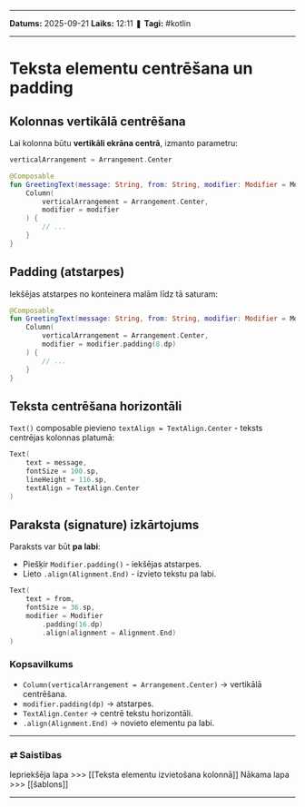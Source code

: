 ___

**Datums:** 2025-09-21
**Laiks:** 12:11
❚ **Tagi:** #kotlin 

---
# Teksta elementu centrēšana un padding

## Kolonnas vertikālā centrēšana

Lai kolonna būtu **vertikāli ekrāna centrā**, izmanto parametru:

```kotlin
verticalArrangement = Arrangement.Center
```

```kotlin
@Composable
fun GreetingText(message: String, from: String, modifier: Modifier = Modifier) {
    Column(
        verticalArrangement = Arrangement.Center,
        modifier = modifier
    ) {
        // ...
    }
}
```

## Padding (atstarpes)

Iekšējas atstarpes no konteinera malām līdz tā saturam:

```kotlin
@Composable
fun GreetingText(message: String, from: String, modifier: Modifier = Modifier) {
    Column(
        verticalArrangement = Arrangement.Center,
        modifier = modifier.padding(8.dp)
    ) {
        // ...
    }
}
```

## Teksta centrēšana horizontāli

`Text()` composable pievieno `textAlign = TextAlign.Center` - teksts centrējas kolonnas platumā:

```kotlin
Text(
    text = message,
    fontSize = 100.sp,
    lineHeight = 116.sp,
    textAlign = TextAlign.Center
)
```

## Paraksta (signature) izkārtojums

Paraksts var būt **pa labi**:

- Piešķir `Modifier.padding()` - iekšējas atstarpes.
- Lieto `.align(Alignment.End)` - izvieto tekstu pa labi.

```kotlin
Text(
    text = from,
    fontSize = 36.sp,
    modifier = Modifier
        .padding(16.dp)
        .align(alignment = Alignment.End)
)
```

### Kopsavilkums

- `Column(verticalArrangement = Arrangement.Center)` → vertikālā centrēšana.
- `modifier.padding(dp)` → atstarpes.
- `TextAlign.Center` → centrē tekstu horizontāli.
- `.align(Alignment.End)` → novieto elementu pa labi.

---
### ⇄ Saistības

Iepriekšēja lapa >>> [[Teksta elementu izvietošana kolonnā]]
Nākama lapa >>> [[šablons]]

---